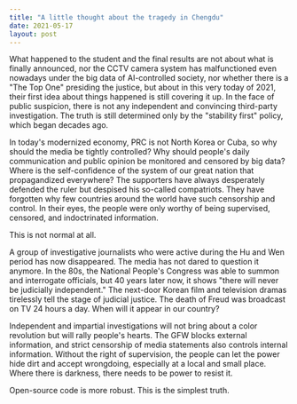 ```yaml
---
title: "A little thought about the tragedy in Chengdu"
date: 2021-05-17
layout: post
---
```


What happened to the student and the final results are not about what is finally announced, nor the CCTV camera system has malfunctioned even nowadays under the big data of AI-controlled society, nor whether there is a "The Top One" presiding the justice, but about in this very today of 2021, their first idea about things happened is still covering it up. In the face of public suspicion, there is not any independent and convincing third-party investigation. The truth is still determined only by the "stability first" policy, which began decades ago.

In today's modernized economy, PRC is not North Korea or Cuba, so why should the media be tightly controlled? Why should people's daily communication and public opinion be monitored and censored by big data? Where is the self-confidence of the system of our great nation that propagandized everywhere? The supporters have always desperately defended the ruler but despised his so-called compatriots. They have forgotten why few countries around the world have such censorship and control. In their eyes, the people were only worthy of being supervised, censored, and indoctrinated information.

This is not normal at all.

A group of investigative journalists who were active during the Hu and Wen period has now disappeared. The media has not dared to question it anymore. In the 80s, the National People's Congress was able to summon and interrogate officials, but 40 years later now, it shows "there will never be judicially independent." The next-door Korean film and television dramas tirelessly tell the stage of judicial justice. The death of Freud was broadcast on TV 24 hours a day. When will it appear in our country?

Independent and impartial investigations will not bring about a color revolution but will rally people's hearts. The GFW blocks external information, and strict censorship of media statements also controls internal information. Without the right of supervision, the people can let the power hide dirt and accept wrongdoing, especially at a local and small place. Where there is darkness, there needs to be power to resist it.

Open-source code is more robust. This is the simplest truth.
